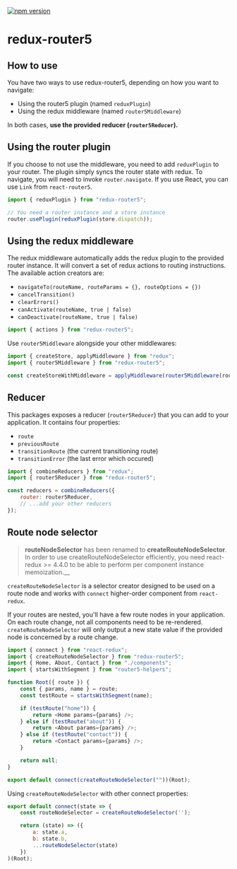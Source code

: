 [![npm version](https://badge.fury.io/js/redux-router5.svg)](https://badge.fury.io/js/redux-router5)

# redux-router5

## How to use

You have two ways to use redux-router5, depending on how you want to navigate:

-   Using the router5 plugin (named `reduxPlugin`)
-   Using the redux middleware (named `router5Middleware`)

In both cases, **use the provided reducer (`router5Reducer`).**

## Using the router plugin

If you choose to not use the middleware, you need to add `reduxPlugin` to your router. The plugin simply syncs the router state with redux. To navigate, you will need to invoke `router.navigate`. If you use React, you can use `Link` from `react-router5`.

```js
import { reduxPlugin } from "redux-router5";

// You need a router instance and a store instance
router.usePlugin(reduxPlugin(store.dispatch));
```

## Using the redux middleware

The redux middleware automatically adds the redux plugin to the provided router instance. It will convert a set of redux actions to routing instructions. The available action creators are:

-   `navigateTo(routeName, routeParams = {}, routeOptions = {})`
-   `cancelTransition()`
-   `clearErrors()`
-   `canActivate(routeName, true | false)`
-   `canDeactivate(routeName, true | false)`

```javascript
import { actions } from "redux-router5";
```

Use `router5Middleware` alongside your other middlewares:

```javascript
import { createStore, applyMiddleware } from "redux";
import { router5Middleware } from "redux-router5";

const createStoreWithMiddleware = applyMiddleware(router5Middleware(router))(createStore);
```

## Reducer

This packages exposes a reducer (`router5Reducer`) that you can add to your application. It contains four properties:

-   `route`
-   `previousRoute`
-   `transitionRoute` (the current transitioning route)
-   `transitionError` (the last error which occured)

```js
import { combineReducers } from "redux";
import { router5Reducer } from "redux-router5";

const reducers = combineReducers({
	router: router5Reducer,
	// ...add your other reducers
});
```

## Route node selector

> **routeNodeSelector** has been renamed to **createRouteNodeSelector**. In order to use createRouteNodeSelector efficiently, you need react-redux >= 4.4.0 to be able to perform per component instance memoization.\_\_

`createRouteNodeSelector` is a selector creator designed to be used on a route node and works with `connect` higher-order component from `react-redux`.

If your routes are nested, you'll have a few route nodes in your application. On each route change, not all components need to be re-rendered. `createRouteNodeSelector` will only output a new state value if the provided node is concerned by a route change.

```javascript
import { connect } from "react-redux";
import { createRouteNodeSelector } from "redux-router5";
import { Home, About, Contact } from "./components";
import { startsWithSegment } from "router5-helpers";

function Root({ route }) {
	const { params, name } = route;
	const testRoute = startsWithSegment(name);

	if (testRoute("home")) {
		return <Home params={params} />;
	} else if (testRoute("about")) {
		return <About params={params} />;
	} else if (testRoute("contact")) {
		return <Contact params={params} />;
	}

	return null;
}

export default connect(createRouteNodeSelector(""))(Root);
```

Using `createRouteNodeSelector` with other connect properties:

```js
export default connect(state => {
    const routeNodeSelector = createRouteNodeSelector('');

    return (state) => ({
        a: state.a,
        b: state.b,
        ...routeNodeSelector(state)
    })
)(Root);
```

